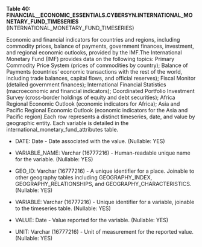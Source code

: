 **Table 40: FINANCIAL__ECONOMIC_ESSENTIALS.CYBERSYN.INTERNATIONAL_MONETARY_FUND_TIMESERIES** (INTERNATIONAL_MONETARY_FUND_TIMESERIES)

Economic and financial indicators for countries and regions, including commodity prices, balance of payments, government finances, investment, and regional economic outlooks, provided by the IMF.The International Monetary Fund (IMF) provides data on the following topics: Primary Commodity Price System (prices of commodities by country); Balance of Payments (countries’ economic transactions with the rest of the world, including trade balances, capital flows, and official reserves); Fiscal Monitor (detailed government finances); International Financial Statistics (macroeconomic and financial indicators); Coordinated Portfolio Investment Survey (cross-border holdings of equity and debt securities); Africa Regional Economic Outlook (economic indicators for Africa); Asia and Pacific Regional Economic Outlook (economic indicators for the Asia and Pacific region).Each row represents a distinct timeseries, date, and value by geographic entity. Each variable is detailed in the international_monetary_fund_attributes table.

- DATE: Date - Date associated with the value. (Nullable: YES)

- VARIABLE_NAME: Varchar (16777216) - Human-readable unique name for the variable. (Nullable: YES)

- GEO_ID: Varchar (16777216) - A unique identifier for a place. Joinable to other geography tables including GEOGRAPHY_INDEX, GEOGRAPHY_RELATIONSHIPS, and GEOGRAPHY_CHARACTERISTICS. (Nullable: YES)

- VARIABLE: Varchar (16777216) - Unique identifier for a variable, joinable to the timeseries table. (Nullable: YES)

- VALUE: Date - Value reported for the variable. (Nullable: YES)

- UNIT: Varchar (16777216) - Unit of measurement for the reported value. (Nullable: YES)

